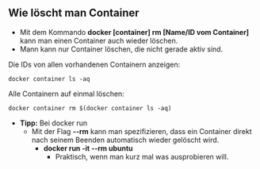 ## Wie löscht man Container

* Mit dem Kommando **docker [container] rm [Name/ID vom Container]** kann man
einen Container auch wieder löschen.
* Mann kann nur Container löschen, die nicht gerade aktiv sind.

Die IDs von allen vorhandenen Containern anzeigen:
```
docker container ls -aq
```

Alle Containern auf einmal löschen:
```
docker container rm $(docker container ls -aq)
```

* **Tipp:** Bei docker run
  * Mit der Flag **--rm** kann man spezifizieren, dass ein Container direkt
  nach seinem Beenden automatisch wieder gelöscht wird.
    * **docker run -it --rm ubuntu**
      * Praktisch, wenn man kurz mal was ausprobieren will.
